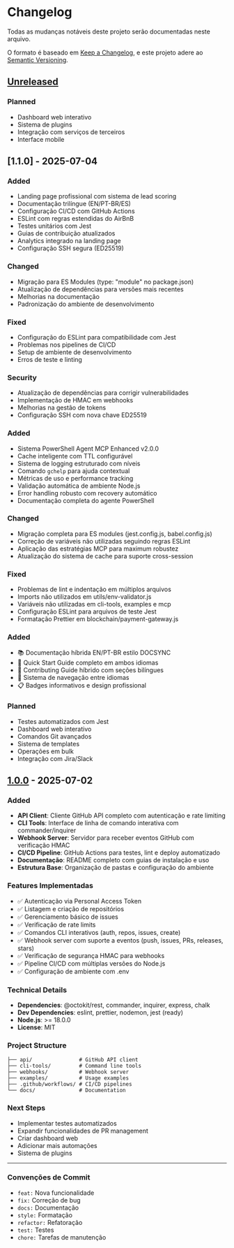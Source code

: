 # Changelog

Todas as mudanças notáveis deste projeto serão documentadas neste arquivo.

O formato é baseado em [Keep a Changelog](https://keepachangelog.com/en/1.0.0/),
e este projeto adere ao [Semantic Versioning](https://semver.org/spec/v2.0.0.html).

## [Unreleased]

### Planned
- Dashboard web interativo
- Sistema de plugins
- Integração com serviços de terceiros
- Interface mobile

## [1.1.0] - 2025-07-04

### Added
- Landing page profissional com sistema de lead scoring
- Documentação trilíngue (EN/PT-BR/ES)
- Configuração CI/CD com GitHub Actions
- ESLint com regras estendidas do AirBnB
- Testes unitários com Jest
- Guias de contribuição atualizados
- Analytics integrado na landing page
- Configuração SSH segura (ED25519)

### Changed
- Migração para ES Modules (type: "module" no package.json)
- Atualização de dependências para versões mais recentes
- Melhorias na documentação
- Padronização do ambiente de desenvolvimento

### Fixed
- Configuração do ESLint para compatibilidade com Jest
- Problemas nos pipelines de CI/CD
- Setup de ambiente de desenvolvimento
- Erros de teste e linting

### Security
- Atualização de dependências para corrigir vulnerabilidades
- Implementação de HMAC em webhooks
- Melhorias na gestão de tokens
- Configuração SSH com nova chave ED25519

### Added

- Sistema PowerShell Agent MCP Enhanced v2.0.0
- Cache inteligente com TTL configurável
- Sistema de logging estruturado com níveis
- Comando `gchelp` para ajuda contextual
- Métricas de uso e performance tracking
- Validação automática de ambiente Node.js
- Error handling robusto com recovery automático
- Documentação completa do agente PowerShell

### Changed

- Migração completa para ES modules (jest.config.js, babel.config.js)
- Correção de variáveis não utilizadas seguindo regras ESLint
- Aplicação das estratégias MCP para maximum robustez
- Atualização do sistema de cache para suporte cross-session

### Fixed

- Problemas de lint e indentação em múltiplos arquivos
- Imports não utilizados em utils/env-validator.js
- Variáveis não utilizadas em cli-tools, examples e mcp
- Configuração ESLint para arquivos de teste Jest
- Formatação Prettier em blockchain/payment-gateway.js

### Added

- 📚 Documentação híbrida EN/PT-BR estilo DOCSYNC
- 📖 Quick Start Guide completo em ambos idiomas
- 🤝 Contributing Guide híbrido com seções bilíngues
- 🔗 Sistema de navegação entre idiomas
- 📋 Badges informativos e design profissional

### Planned

- Testes automatizados com Jest
- Dashboard web interativo
- Comandos Git avançados
- Sistema de templates
- Operações em bulk
- Integração com Jira/Slack

## [1.0.0] - 2025-07-02

### Added

- **API Client**: Cliente GitHub API completo com autenticação e rate limiting
- **CLI Tools**: Interface de linha de comando interativa com commander/inquirer
- **Webhook Server**: Servidor para receber eventos GitHub com verificação HMAC
- **CI/CD Pipeline**: GitHub Actions para testes, lint e deploy automatizado
- **Documentação**: README completo com guias de instalação e uso
- **Estrutura Base**: Organização de pastas e configuração do ambiente

### Features Implementadas

- ✅ Autenticação via Personal Access Token
- ✅ Listagem e criação de repositórios
- ✅ Gerenciamento básico de issues
- ✅ Verificação de rate limits
- ✅ Comandos CLI interativos (auth, repos, issues, create)
- ✅ Webhook server com suporte a eventos (push, issues, PRs, releases, stars)
- ✅ Verificação de segurança HMAC para webhooks
- ✅ Pipeline CI/CD com múltiplas versões do Node.js
- ✅ Configuração de ambiente com .env

### Technical Details

- **Dependencies**: @octokit/rest, commander, inquirer, express, chalk
- **Dev Dependencies**: eslint, prettier, nodemon, jest (ready)
- **Node.js**: >= 18.0.0
- **License**: MIT

### Project Structure

```
├── api/               # GitHub API client
├── cli-tools/         # Command line tools
├── webhooks/          # Webhook server
├── examples/          # Usage examples
├── .github/workflows/ # CI/CD pipelines
└── docs/              # Documentation
```

### Next Steps

- Implementar testes automatizados
- Expandir funcionalidades de PR management
- Criar dashboard web
- Adicionar mais automações
- Sistema de plugins

---

### Convenções de Commit

- `feat:` Nova funcionalidade
- `fix:` Correção de bug
- `docs:` Documentação
- `style:` Formatação
- `refactor:` Refatoração
- `test:` Testes
- `chore:` Tarefas de manutenção

[Unreleased]: https://github.com/NEO-SH1W4/GITHUB_MASTERY/compare/v1.0.0...HEAD
[1.0.0]: https://github.com/NEO-SH1W4/GITHUB_MASTERY/releases/tag/v1.0.0
